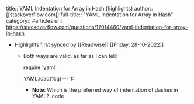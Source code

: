 title:: YAML Indentation for Array in Hash (highlights)
author:: [[stackoverflow.com]]
full-title:: "YAML Indentation for Array in Hash"
category:: #articles
url:: https://stackoverflow.com/questions/17014460/yaml-indentation-for-array-in-hash

- Highlights first synced by [[Readwise]] [[Friday, 28-10-2022]]
	- Both ways are valid, as far as I can tell:
	  
	  require 'yaml'
	  
	  YAML.load(%q{--- 
	  1:
		- **Note**: Which is the preferred way of indentation of dashes in YAML? .code